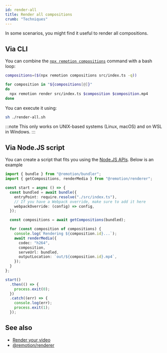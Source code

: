 ```yaml
---
id: render-all
title: Render all compositions
crumb: "Techniques"
---
```


In some scenarios, you might find it useful to render all compositions.

## Via CLI

You can combine the [`npx remotion compositions`](/docs/cli/compositions) command with a bash loop:

```sh title="render-all.sh"
compositions=($(npx remotion compositions src/index.ts -q))

for composition in "${compositions[@]}"
do
  npx remotion render src/index.ts $composition $composition.mp4
done
```

You can execute it using:

```sh
sh ./render-all.sh
```

:::note
This only works on UNIX-based systems (Linux, macOS) and on WSL in Windows.
:::

## Via Node.JS script

You can create a script that fits you using the [Node.JS APIs](/docs/renderer). Below is an example

```ts twoslash title="render-all.ts"
import { bundle } from "@remotion/bundler";
import { getCompositions, renderMedia } from "@remotion/renderer";

const start = async () => {
  const bundled = await bundle({
    entryPoint: require.resolve("./src/index.ts"),
    // If you have a Webpack override, make sure to add it here
    webpackOverride: (config) => config,
  });

  const compositions = await getCompositions(bundled);

  for (const composition of compositions) {
    console.log(`Rendering ${composition.id}...`);
    await renderMedia({
      codec: "h264",
      composition,
      serveUrl: bundled,
      outputLocation: `out/${composition.id}.mp4`,
    });
  }
};

start()
  .then(() => {
    process.exit(0);
  })
  .catch((err) => {
    console.log(err);
    process.exit(1);
  });
```

## See also

- [Render your video](/docs/render)
- [@remotion/renderer](/docs/renderer)
